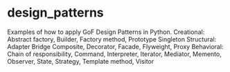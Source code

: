 # design_patterns
Examples of how to apply GoF Design Patterns in Python.
Creational:
Abstract factory, Builder, Factory method, Prototype Singleton
Structural:	
Adapter Bridge Composite, Decorator, Facade, Flyweight, Proxy
Behavioral:	
Chain of responsibility, Command, Interpreter, Iterator, Mediator, Memento,
Observer, State, Strategy, Template method, Visitor
